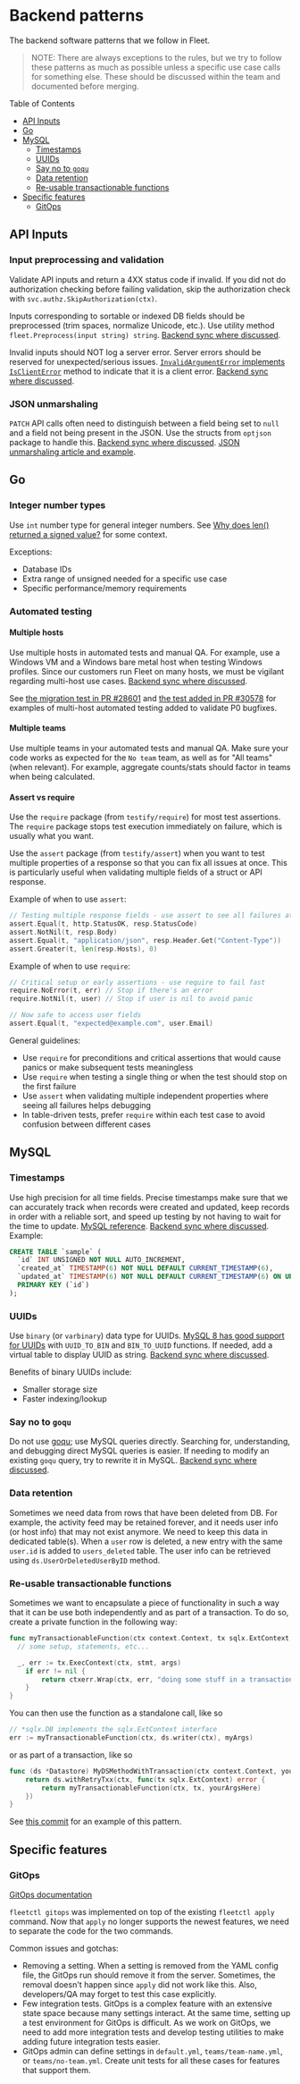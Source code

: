 # Backend patterns

The backend software patterns that we follow in Fleet.

> NOTE: There are always exceptions to the rules, but we try to follow these patterns as much as possible unless a specific use case calls
> for something else. These should be discussed within the team and documented before merging.

Table of Contents
- [API Inputs](#api-inputs)
- [Go](#go)
- [MySQL](#mysql)
  - [Timestamps](#timestamps)
  - [UUIDs](#uuids)
  - [Say no to `goqu`](#say-no-to-goqu)
  - [Data retention](#data-retention)
  - [Re-usable transactionable functions](#re-usable-transactionable-functions)
- [Specific features](#specific-features)
  - [GitOps](#gitops)

## API Inputs

### Input preprocessing and validation

Validate API inputs and return a 4XX status code if invalid. If you did not do authorization checking before failing validation, skip the authorization check with `svc.authz.SkipAuthorization(ctx)`.

Inputs corresponding to sortable or indexed DB fields should be preprocessed (trim spaces, normalize Unicode, etc.). Use utility method `fleet.Preprocess(input string) string`. [Backend sync where discussed](https://us-65885.app.gong.io/call?id=4055688254267958899).

Invalid inputs should NOT log a server error. Server errors should be reserved for unexpected/serious issues. [`InvalidArgumentError` implements `IsClientError`](https://github.com/fleetdm/fleet/blob/529f4ed725117d99d668318aad23c9e1575fa7ee/server/fleet/errors.go#L134) method to indicate that it is a client error. [Backend sync where discussed](https://us-65885.app.gong.io/call?id=6515110653090875786&highlights=%5B%7B%22type%22%3A%22SHARE%22%2C%22from%22%3A340%2C%22to%22%3A1578%7D%5D).

### JSON unmarshaling

`PATCH` API calls often need to distinguish between a field being set to `null` and a field not being present in the JSON. Use the structs from `optjson` package to handle this. [Backend sync where discussed](https://us-65885.app.gong.io/call?id=4055688254267958899). [JSON unmarshaling article and example](https://victoronsoftware.com/posts/go-json-unmarshal/).

## Go

### Integer number types

Use `int` number type for general integer numbers. See [Why does len() returned a signed value?](https://stackoverflow.com/questions/39088945/why-does-len-returned-a-signed-value) for some context.

Exceptions:
- Database IDs
- Extra range of unsigned needed for a specific use case
- Specific performance/memory requirements

### Automated testing

#### Multiple hosts

Use multiple hosts in automated tests and manual QA. For example, use a Windows VM and a Windows bare metal host when testing Windows profiles. Since our customers run Fleet on many hosts, we must be vigilant regarding multi-host use cases. [Backend sync where discussed](https://us-65885.app.gong.io/call?id=8290454302335084423).

See [the migration test in PR #28601](https://github.com/fleetdm/fleet/pull/28601/files#diff-53ce88f00ff80a0f7c0a1a2e23b14f6cb7ed5d7a7d91146236f499a756935869)
and [the test added in PR #30578](https://github.com/fleetdm/fleet/pull/30578/files#diff-124b43a1afae8960d4eb3765b2a5d5525c5ffba57c9b59ff78eb6cd222532e1c)
for examples of multi-host automated testing added to validate P0 bugfixes.

#### Multiple teams

Use multiple teams in your automated tests and manual QA. Make sure your code works as expected for the `No team` team, as well as for "All teams" (when relevant).
For example, aggregate counts/stats should factor in teams when being calculated.

#### Assert vs require

Use the `require` package (from `testify/require`) for most test assertions. The `require` package stops test execution immediately on failure, which is usually what you want.

Use the `assert` package (from `testify/assert`) when you want to test multiple properties of a response so that you can fix all issues at once. This is particularly useful when validating multiple fields of a struct or API response.

Example of when to use `assert`:
```go
// Testing multiple response fields - use assert to see all failures at once
assert.Equal(t, http.StatusOK, resp.StatusCode)
assert.NotNil(t, resp.Body)
assert.Equal(t, "application/json", resp.Header.Get("Content-Type"))
assert.Greater(t, len(resp.Hosts), 0)
```

Example of when to use `require`:
```go
// Critical setup or early assertions - use require to fail fast
require.NoError(t, err) // Stop if there's an error
require.NotNil(t, user) // Stop if user is nil to avoid panic

// Now safe to access user fields
assert.Equal(t, "expected@example.com", user.Email)
```

General guidelines:
- Use `require` for preconditions and critical assertions that would cause panics or make subsequent tests meaningless
- Use `require` when testing a single thing or when the test should stop on the first failure
- Use `assert` when validating multiple independent properties where seeing all failures helps debugging
- In table-driven tests, prefer `require` within each test case to avoid confusion between different cases

## MySQL

### Timestamps

Use high precision for all time fields. Precise timestamps make sure that we can accurately track when records were created and updated,
keep records in order with a reliable sort, and speed up testing by not having to wait for the time to
update. [MySQL reference](https://dev.mysql.com/doc/refman/8.4/en/date-and-time-type-syntax.html). [Backend sync where discussed](https://us-65885.app.gong.io/call?id=8041045095900447703).
Example:

```sql
CREATE TABLE `sample` (
  `id` INT UNSIGNED NOT NULL AUTO_INCREMENT,
  `created_at` TIMESTAMP(6) NOT NULL DEFAULT CURRENT_TIMESTAMP(6),
  `updated_at` TIMESTAMP(6) NOT NULL DEFAULT CURRENT_TIMESTAMP(6) ON UPDATE CURRENT_TIMESTAMP(6),
  PRIMARY KEY (`id`)
);
```

### UUIDs

Use `binary` (or `varbinary`) data type for UUIDs. [MySQL 8 has good support for UUIDs](https://dev.mysql.com/blog-archive/mysql-8-0-uuid-support/) with `UUID_TO_BIN` and `BIN_TO_UUID` functions. If needed, add a virtual table to display UUID as string. [Backend sync where discussed](https://us-65885.app.gong.io/call?id=5477893933055484926&highlights=%5B%7B%22type%22%3A%22SHARE%22%2C%22from%22%3A440%2C%22to%22%3A612%7D%5D).

Benefits of binary UUIDs include:
- Smaller storage size
- Faster indexing/lookup

### Say no to `goqu`

Do not use [goqu](https://github.com/doug-martin/goqu); use MySQL queries directly. Searching for, understanding, and debugging direct MySQL
queries is easier. If needing to modify an existing `goqu` query, try to rewrite it in
MySQL. [Backend sync where discussed](https://us-65885.app.gong.io/call?id=8041045095900447703).

### Data retention

Sometimes we need data from rows that have been deleted from DB. For example, the activity feed may be retained forever, and it needs user info (or host info) that may not exist anymore.
We need to keep this data in dedicated table(s). When a `user` row is deleted, a new entry with the same `user.id` is added to `users_deleted` table. The user info can be retrieved using
`ds.UserOrDeletedUserByID` method.

### Re-usable transactionable functions

Sometimes we want to encapsulate a piece of functionality in such a way that it can be use both
independently and as part of a transaction. To do so, create a private function in the following way:

```go
func myTransactionableFunction(ctx context.Context, tx sqlx.ExtContext, yourArgsHere any) error {
  // some setup, statements, etc...

  _, err := tx.ExecContext(ctx, stmt, args)
	if err != nil {
		return ctxerr.Wrap(ctx, err, "doing some stuff in a transaction")
	}
}
```

You can then use the function as a standalone call, like so

```go
// *sqlx.DB implements the sqlx.ExtContext interface
err := myTransactionableFunction(ctx, ds.writer(ctx), myArgs)
```

or as part of a transaction, like so

```go
func (ds *Datastore) MyDSMethodWithTransaction(ctx context.Context, yourArgsHere any) error {
	return ds.withRetryTxx(ctx, func(tx sqlx.ExtContext) error {
		return myTransactionableFunction(ctx, tx, yourArgsHere)
	})
}
```

See [this commit](https://github.com/fleetdm/fleet/pull/22843/files#diff-c5babdad542a72acf2ec2ecb7cb43967fc53850b6998ac629e253336b87e008bR415)
for an example of this pattern.

## Specific features

### GitOps

[GitOps documentation](https://fleetdm.com/docs/configuration/yaml-files)

`fleetctl gitops` was implemented on top of the existing `fleetctl apply` command. Now that `apply` no longer supports the newest features,
we need to separate the code for the two commands.

Common issues and gotchas:

- Removing a setting. When a setting is removed from the YAML config file, the GitOps run should remove it from the server. Sometimes, the
  removal doesn't happen since `apply` did not work like this. Also, developers/QA may forget to test this case explicitly.
- Few integration tests. GitOps is a complex feature with an extensive state space because many settings interact. At the same time, setting
  up a test environment for GitOps is difficult. As we work on GitOps, we need to add more integration tests and develop testing utilities
  to make adding future integration tests easier.
- GitOps admin can define settings in `default.yml`, `teams/team-name.yml`, or `teams/no-team.yml`. Create unit tests for all these cases
  for features that support them.
